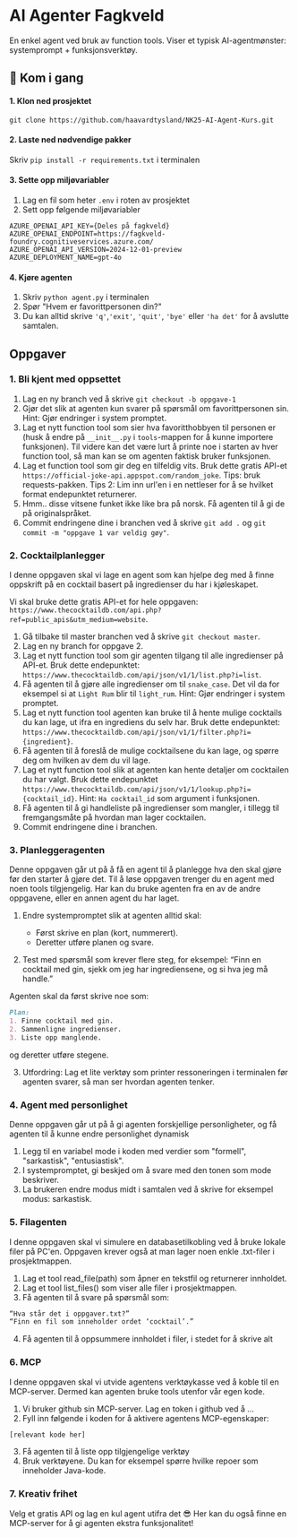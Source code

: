 # AI Agenter Fagkveld

En enkel agent ved bruk av function tools. Viser et typisk AI-agentmønster: systemprompt + funksjonsverktøy.

## 🚀 Kom i gang

#### 1. Klon ned prosjektet

`git clone https://github.com/haavardtysland/NK25-AI-Agent-Kurs.git`

#### 2. Laste ned nødvendige pakker

Skriv `pip install -r requirements.txt` i terminalen

#### 3. Sette opp miljøvariabler

1. Lag en fil som heter `.env` i roten av prosjektet
2. Sett opp følgende miljøvariabler

```
AZURE_OPENAI_API_KEY={Deles på fagkveld}
AZURE_OPENAI_ENDPOINT=https://fagkveld-foundry.cognitiveservices.azure.com/
AZURE_OPENAI_API_VERSION=2024-12-01-preview
AZURE_DEPLOYMENT_NAME=gpt-4o
```

#### 4. Kjøre agenten

1. Skriv `python agent.py` i terminalen
2. Spør "Hvem er favorittpersonen din?"
3. Du kan alltid skrive `'q'`,`'exit'`, `'quit'`, `'bye'` eller `'ha det'` for å avslutte samtalen.

## Oppgaver

### 1. Bli kjent med oppsettet

1.  Lag en ny branch ved å skrive `git checkout -b oppgave-1`
2.  Gjør det slik at agenten kun svarer på spørsmål om favorittpersonen sin. Hint: Gjør endringer i system promptet.
3.  Lag et nytt function tool som sier hva favoritthobbyen til personen er (husk å endre på `__init__.py` i `tools`-mappen for å kunne importere funksjonen). Til videre kan det være lurt å printe noe i starten av hver function tool, så man kan se om agenten faktisk bruker funksjonen.
4.  Lag et function tool som gir deg en tilfeldig vits. Bruk dette gratis API-et `https://official-joke-api.appspot.com/random_joke`. Tips: bruk requests-pakken. Tips 2: Lim inn url'en i en nettleser for å se hvilket format endepunktet returnerer.
5.  Hmm.. disse vitsene funket ikke like bra på norsk. Få agenten til å gi de på originalspråket.
6.  Commit endringene dine i branchen ved å skrive `git add .` og `git commit -m "oppgave 1 var veldig gøy"`.

### 2. Cocktailplanlegger

I denne oppgaven skal vi lage en agent som kan hjelpe deg med å finne oppskrift på en cocktail basert på ingredienser du har i kjøleskapet.

Vi skal bruke dette gratis API-et for hele oppgaven: `https://www.thecocktaildb.com/api.php?ref=public_apis&utm_medium=website`.

1. Gå tilbake til master branchen ved å skrive `git checkout master`.
2. Lag en ny branch for oppgave 2.
3. Lag et nytt function tool som gir agenten tilgang til alle ingredienser på API-et. Bruk dette endepunktet: `https://www.thecocktaildb.com/api/json/v1/1/list.php?i=list`.
4. Få agenten til å gjøre alle ingredienser om til `snake_case`. Det vil da for eksempel si at `Light Rum` blir til `light_rum`. Hint: Gjør endringer i system promptet.
5. Lag et nytt function tool agenten kan bruke til å hente mulige cocktails du kan lage, ut ifra en ingrediens du selv har. Bruk dette endepunktet: `https://www.thecocktaildb.com/api/json/v1/1/filter.php?i={ingredient}`.
6. Få agenten til å foreslå de mulige cocktailsene du kan lage, og spørre deg om hvilken av dem du vil lage.
7. Lag et nytt function tool slik at agenten kan hente detaljer om cocktailen du har valgt. Bruk dette endepunktet `https://www.thecocktaildb.com/api/json/v1/1/lookup.php?i={cocktail_id}`. Hint: `Ha cocktail_id` som argument i funksjonen.
8. Få agenten til å gi handleliste på ingredienser som mangler, i tillegg til fremgangsmåte på hvordan man lager cocktailen.
9. Commit endringene dine i branchen.

### 3. Planleggeragenten

Denne oppgaven går ut på å få en agent til å planlegge hva den skal gjøre før den starter å gjøre det. Til å løse oppgaven trenger du en agent med noen tools tilgjengelig. Har kan du bruke agenten fra en av de andre oppgavene, eller en annen agent du har laget.

1. Endre systempromptet slik at agenten alltid skal:
    - Først skrive en plan (kort, nummerert).
    - Deretter utføre planen og svare.

2. Test med spørsmål som krever flere steg, for eksempel: “Finn en cocktail med gin, sjekk om jeg har ingrediensene, og si hva jeg må handle.”

Agenten skal da først skrive noe som:

```md
Plan:
1. Finne cocktail med gin.
2. Sammenligne ingredienser.
3. Liste opp manglende.
```

og deretter utføre stegene.


3. Utfordring: Lag et lite verktøy som printer ressoneringen i terminalen før agenten svarer, så man ser hvordan agenten tenker.

### 4. Agent med personlighet

Denne oppgaven går ut på å gi agenten forskjellige personligheter, og få agenten til å kunne endre personlighet dynamisk

1. Legg til en variabel mode i koden med verdier som "formell", "sarkastisk", "entusiastisk".
2. I systempromptet, gi beskjed om å svare med den tonen som mode beskriver.
3. La brukeren endre modus midt i samtalen ved å skrive for eksempel modus: sarkastisk.

### 5. Filagenten

I denne oppgaven skal vi simulere en databasetilkobling ved å bruke lokale filer på PC'en.
Oppgaven krever også at man lager noen enkle .txt-filer i prosjektmappen.

1. Lag et tool read_file(path) som åpner en tekstfil og returnerer innholdet.
2. Lag et tool list_files() som viser alle filer i prosjektmappen.
3. Få agenten til å svare på spørsmål som:

```md
“Hva står det i oppgaver.txt?”
“Finn en fil som inneholder ordet ‘cocktail’.”
```

4. Få agenten til å oppsummere innholdet i filer, i stedet for å skrive alt

### 6. MCP

I denne oppgaven skal vi utvide agentens verktøykasse ved å koble til en MCP-server. Dermed kan agenten bruke tools utenfor vår egen kode.

1. Vi bruker github sin MCP-server. Lag en token i github ved å ...
2. Fyll inn følgende i koden for å aktivere agentens MCP-egenskaper:
```py
[relevant kode her]
```
3. Få agenten til å liste opp tilgjengelige verktøy
4. Bruk verktøyene. Du kan for eksempel spørre hvilke repoer som inneholder Java-kode.


### 7. Kreativ frihet

Velg et gratis API og lag en kul agent utifra det 😎 Her kan du også finne en MCP-server for å gi agenten ekstra funksjonalitet!
